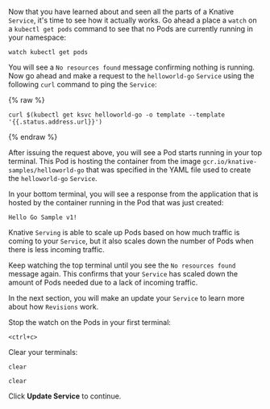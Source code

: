 Now that you have learned about and seen all the parts of a Knative `Service`, it's 
time to see how it actually works. Go ahead a place a `watch` on a `kubectl get pods` 
command to see that no Pods are currently running in your namespace:

```execute-1
watch kubectl get pods
```

You will see a `No resources found` message confirming nothing is running. Now go ahead 
and make a request to the `helloworld-go` `Service` using the following `curl` command to 
ping the `Service`:

{% raw %}
```execute-2
curl $(kubectl get ksvc helloworld-go -o template --template '{{.status.address.url}}')
```
{% endraw %}

After issuing the request above, you will see a Pod starts running in your top terminal. This Pod 
is hosting the container from the image `gcr.io/knative-samples/helloworld-go` that was specified 
in the YAML file used to create the `helloworld-go` `Service`. 

In your bottom terminal, you will see a response from the application that is hosted by the 
container running in the Pod that was just created:

```
Hello Go Sample v1!
```

Knative `Serving` is able to scale up Pods based on how much traffic is coming to your `Service`, but 
it also scales down the number of Pods when there is less incoming traffic. 

Keep watching the top terminal until you see the `No resources found` message again. This confirms that 
your `Service` has scaled down the amount of Pods needed due to a lack of incoming traffic.

In the next section, you will make an update your `Service` to learn more about how `Revisions` work. 

Stop the watch on the Pods in your first terminal:

```execute-1
<ctrl+c>
```

Clear your terminals:

```execute-1
clear
```

```execute-2
clear
```

Click **Update Service** to continue.